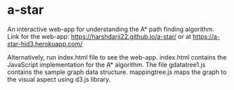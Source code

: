 # a-star
An interactive web-app for understanding the A* path finding algorithm.
Link for the web-app: https://harshdarji22.github.io/a-star/ or at https://a-star-hid3.herokuapp.com/

Alternatively, run index.html file to see the web-app. index.html contains the JavaScript implementation for the A* algorithm. The file gdatatree1.js contains the sample graph data structure. mappingtree.js maps the graph to the visual aspect using d3.js library.
